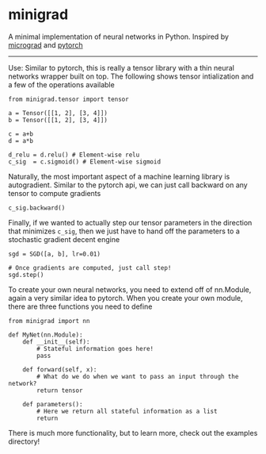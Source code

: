 # minigrad
A minimal implementation of neural networks in Python. Inspired by [micrograd](https://github.com/karpathy/micrograd) and [pytorch](https://github.com/pytorch/pytorch)

-------------

Use:
Similar to pytorch, this is really a tensor library with a thin neural networks wrapper built on top. The following shows tensor intialization and a few of the operations available
```
from minigrad.tensor import tensor

a = Tensor([[1, 2], [3, 4]])
b = Tensor([[1, 2], [3, 4]])

c = a+b
d = a*b

d_relu = d.relu() # Element-wise relu
c_sig  = c.sigmoid() # Element-wise sigmoid
```

Naturally, the most important aspect of a machine learning library is autogradient. Similar to the pytorch api, we can just call backward on any tensor to compute gradients

```
c_sig.backward()
```

Finally, if we wanted to actually step our tensor parameters in the direction that minimizes `c_sig`, then we just have to hand off the parameters to a stochastic gradient decent engine

```
sgd = SGD([a, b], lr=0.01)

# Once gradients are computed, just call step!
sgd.step()
```

To create your own neural networks, you need to extend off of nn.Module, again a very similar idea to pytorch. When you create your own module, there are three functions you need to define
```
from minigrad import nn

def MyNet(nn.Module):
    def __init__(self):
        # Stateful information goes here!
        pass

    def forward(self, x):
        # What do we do when we want to pass an input through the network?
        return tensor

    def parameters():
        # Here we return all stateful information as a list
        return 
```

There is much more functionality, but to learn more, check out the examples directory!
